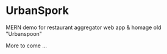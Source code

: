 # UrbanSpork

MERN demo for restaurant aggregator web app & homage old "Urbanspoon"

More to come ...